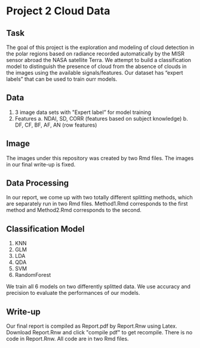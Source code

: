 # Project 2 Cloud Data

## Task
The goal of this project is the exploration and modeling of cloud detection in the polar regions based on radiance recorded automatically by the MISR sensor abroad the NASA satellite Terra. We attempt to build a classification model to distinguish the presence of cloud from the absence of clouds in the images using the available signals/features. Our dataset has “expert labels” that can be used to train ourr models.

## Data
1. 3 image data sets with "Expert label” for model training
2. Features
   a. NDAI, SD, CORR (features based on subject knowledge)
   b. DF, CF, BF, AF, AN (row features)
   
## Image
The images under this repository was created by two Rmd files. The images in our final write-up is fixed.
   
## Data Processing
In our report, we come up with two totally different splitting methods, which are separately run in two Rmd files. Method1.Rmd corresponds to the first method and Method2.Rmd corresponds to the second. 

## Classification Model
1. KNN
2. GLM
3. LDA
4. QDA
5. SVM
6. RandomForest

We train all 6 models on two differently splitted data. We use accuracy and precision to evaluate the performances of our models. 

## Write-up
Our final report is compiled as Report.pdf by Report.Rnw using Latex. Download Report.Rnw and click "compile pdf" to get recompile. There is no code in Report.Rnw. All code are in two Rmd files. 





